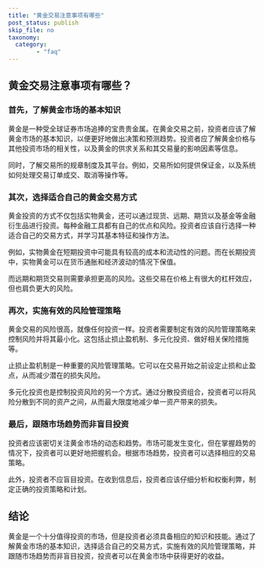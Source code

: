 ```yaml
---
title: "黄金交易注意事项有哪些"
post_status: publish
skip_file: no
taxonomy:
  category:
        - "faq"
---
```


## 黄金交易注意事项有哪些？

### 首先，了解黄金市场的基本知识

黄金是一种受全球证券市场追捧的宝贵贵金属。在黄金交易之前，投资者应该了解黄金市场的基本知识，以便更好地做出决策和预测趋势。投资者应了解黄金价格与其他投资市场的相关性，以及黄金的供求关系和其交易量的影响因素等信息。

同时，了解交易所的规章制度及其平台。例如，交易所如何提供保证金，以及系统如何处理交易订单成交、取消等操作等。

### 其次，选择适合自己的黄金交易方式

黄金投资的方式不仅包括实物黄金，还可以通过现货、远期、期货以及基金等金融衍生品进行投资。每种金融工具都有自己的优点和风险。投资者应该自行选择一种适合自己的交易方式，并学习其基本特征和操作方法。

例如，实物黄金在短期投资中可能具有较高的成本和流动性的问题。而在长期投资中，实物黄金可以在货币通胀和经济波动的情况下保值。

而远期和期货交易则需要承担更高的风险。这些交易在价格上有很大的杠杆效应，但也肩负更大的风险。

### 再次，实施有效的风险管理策略

黄金交易的风险很高，就像任何投资一样。投资者需要制定有效的风险管理策略来控制风险并将其最小化。这包括止损止盈机制、多元化投资、做好相关保险措施等。

止损止盈机制是一种重要的风险管理策略。它可以在交易开始之前设定止损和止盈点，从而减少潜在的损失风险。

多元化投资也是控制投资风险的另一个方式。通过分散投资组合，投资者可以将风险分散到不同的资产之间，从而最大限度地减少单一资产带来的损失。

### 最后，跟随市场趋势而非盲目投资

投资者应该密切关注黄金市场的动态和趋势。市场可能发生变化，但在掌握趋势的情况下，投资者可以更好地把握机会。根据市场趋势，投资者可以选择相应的交易策略。

此外，投资者不应盲目投资。在收到信息后，投资者应该仔细分析和权衡利弊，制定正确的投资策略和计划。

## 结论

黄金是一个十分值得投资的市场，但是投资者必须具备相应的知识和技能。通过了解黄金市场的基本知识，选择适合自己的交易方式，实施有效的风险管理策略，并跟随市场趋势而非盲目投资，投资者可以在黄金市场中获得更好的收益。
